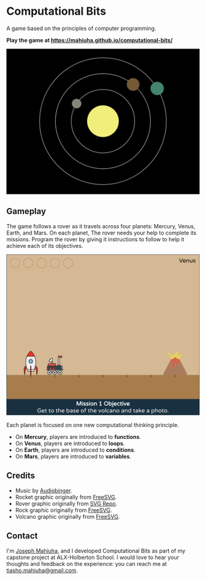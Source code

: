 # Computational Bits

A game based on the principles of computer programming.

**Play the game at <https://mahiuha.github.io/computational-bits/>**

![Planets](images/planets.png)

## Gameplay

The game follows a rover as it travels across four planets: Mercury, Venus, Earth, and Mars. On each planet, The rover needs your help to complete its missions. Program the rover by giving it instructions to follow to help it achieve each of its objectives.

![Venus mission](images/venus_mission.png)

Each planet is focused on one new computational thinking principle.

* On **Mercury**, players are introduced to **functions**.
* On **Venus**, players are introduced to **loops**.
* On **Earth**, players are introduced to **conditions**.
* On **Mars**, players are introduced to **variables**.

## Credits

* Music by [Audiobinger](https://freemusicarchive.org/music/Audiobinger/quarantine-beats-vol-2/amerika).
* Rocket graphic originally from [FreeSVG](https://freesvg.org/cartoon-moon-rocket-vector-clip-art).
* Rover graphic originally from [SVG Repo](https://www.svgrepo.com/svg/43211/moon-rover).
* Rock graphic originally from [FreeSVG](https://freesvg.org/ilmenskie-rock-dull-bg2).
* Volcano graphic originally from [FreeSVG](https://freesvg.org/volcano-colour).

## Contact

I'm [Joseph Mahiuha](https://github.com/Mahiuha), and I developed
Computational Bits as part of my capstone project at
ALX-Holberton School.
I would love to hear your thoughts and feedback on the experience: you can reach me at
<tiasho.mahiuha@gmail.com>.

